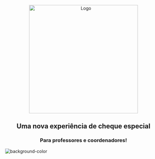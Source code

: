 <p align="center">
  <img src="https://i.ibb.co/p17MfWY/logo.jpg" height="350px" alt="Logo">
</p>
<h2 align="center"> Uma nova experiência de cheque especial </h2>
<h3 align="center">Para professores e coordenadores!</h3>

![background-color](#f0f0f0)
